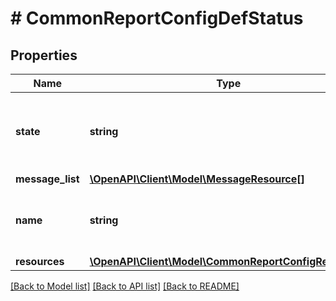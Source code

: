 # # CommonReportConfigDefStatus

## Properties

Name | Type | Description | Notes
------------ | ------------- | ------------- | -------------
**state** | **string** | The state of the common report config entity. | [optional] [readonly]
**message_list** | [**\OpenAPI\Client\Model\MessageResource[]**](MessageResource.md) |  | [optional]
**name** | **string** | Name of the common report config. |
**resources** | [**\OpenAPI\Client\Model\CommonReportConfigResources**](CommonReportConfigResources.md) |  |

[[Back to Model list]](../../README.md#models) [[Back to API list]](../../README.md#endpoints) [[Back to README]](../../README.md)
